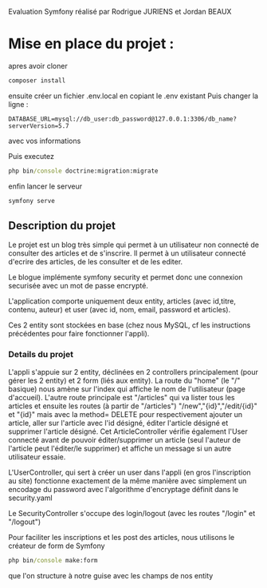 Evaluation Symfony réalisé par Rodrigue JURIENS et Jordan BEAUX

# Mise en place du projet : 

apres avoir cloner 

```cmd
composer install
```
ensuite créer un fichier .env.local en copiant le .env existant
Puis changer la ligne : 
```
DATABASE_URL=mysql://db_user:db_password@127.0.0.1:3306/db_name?serverVersion=5.7
```
avec vos informations

Puis executez 

```cmd
php bin/console doctrine:migration:migrate
```

enfin lancer le serveur 

```cmd
symfony serve
```

## Description du projet

Le projet est un blog très simple qui permet à un utilisateur non connecté de consulter des articles et de s'inscrire.
Il permet à un utilisateur connecté d'ecrire des articles, de les consulter et de les editer.

Le blogue implémente symfony security et permet donc une connexion securisée avec un mot de passe encrypté.

L'application comporte uniquement deux entity, articles (avec id,titre, contenu, auteur) et user (avec id, nom, email, password et articles).

Ces 2 entity sont stockées en base (chez nous MySQL, cf les instructions précédentes pour faire fonctionner l'appli).

### Details du projet 

L'appli s'appuie sur 2 entity, déclinées en 2 controllers principalement (pour gérer les 2 entity) et 2 form (liés aux entity).
La route du "home" (le "/" basique) nous amène sur l'index qui affiche le nom de l'utilisateur (page d'accueil). L'autre route principale est "/articles" qui va lister tous les articles et ensuite les routes (à partir de "/articles") "/new","{id}","/edit/{id}" et "{id}" mais avec la method= DELETE pour respectivement ajouter un article, aller sur l'article avec l'id désigné, éditer l'article désigné et supprimer l'article désigné.
Cet ArticleController vérifie également l'User connecté avant de pouvoir éditer/supprimer un article (seul l'auteur de l'article peut l'éditer/le supprimer) et affiche un message si un autre utilisateur essaie.

L'UserController, qui sert à créer un user dans l'appli (en gros l'inscription au site) fonctionne exactement de la même manière avec simplement un encodage du password avec l'algorithme d'encryptage définit dans le security.yaml

Le SecurityController s'occupe des login/logout (avec les routes "/login" et "/logout")

Pour faciliter les inscriptions et les post des articles, nous utilisons le créateur de form de Symfony 
```cmd
php bin/console make:form
``` 
que l'on structure à notre guise avec les champs de nos entity
